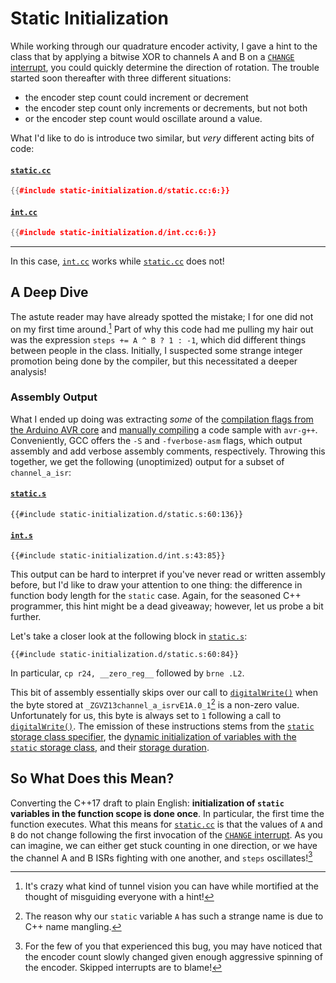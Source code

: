# Static Initialization

While working through our quadrature encoder activity, I gave a hint to the class that by applying a bitwise XOR to channels A and B on a [`CHANGE` interrupt], you could quickly determine the direction of rotation.
The trouble started soon thereafter with three different situations:

- the encoder step count could increment or decrement
- the encoder step count only increments or decrements, but not both
- or the encoder step count would oscillate around a value.

What I'd like to do is introduce two similar, but *very* different acting bits of code:

#### [`static.cc`]

```cpp
{{#include static-initialization.d/static.cc:6:}}
```

#### [`int.cc`]

```cpp
{{#include static-initialization.d/int.cc:6:}}
```

---

In this case, [`int.cc`] works while [`static.cc`] does not!

## A Deep Dive

The astute reader may have already spotted the mistake; I for one did not on my first time around.[^tunnel-vission]
Part of why this code had me pulling my hair out was the expression `steps += A ^ B ? 1 : -1`, which did different things between people in the class.
Initially, I suspected some strange integer promotion being done by the compiler, but this necessitated a deeper analysis!

### Assembly Output

What I ended up doing was extracting *some* of the [compilation flags from the Arduino AVR core] and [manually compiling] a code sample with `avr-g++`.
Conveniently, GCC offers the `-S` and `-fverbose-asm` flags, which output assembly and add verbose assembly comments, respectively.
Throwing this together, we get the following (unoptimized) output for a subset of `channel_a_isr`:

#### [`static.s`]

```
{{#include static-initialization.d/static.s:60:136}}
```

#### [`int.s`]

```
{{#include static-initialization.d/int.s:43:85}}
```

This output can be hard to interpret if you've never read or written assembly before, but I'd like to draw your attention to one thing: the difference in function body length for the `static` case.
Again, for the seasoned C++ programmer, this hint might be a dead giveaway; however, let us probe a bit further.

Let's take a closer look at the following block in [`static.s`]:

```
{{#include static-initialization.d/static.s:60:84}}
```

In particular, `cp r24, __zero_reg__` followed by `brne .L2`.

This bit of assembly essentially skips over our call to [`digitalWrite()`] when the byte stored at `_ZGVZ13channel_a_isrvE1A.0_1`[^name-mangling] is a non-zero value.
Unfortunately for us, this byte is always set to `1` following a call to [`digitalWrite()`].
The emission of these instructions stems from the [`static` storage class specifier], the [dynamic initialization of variables with the `static` storage class], and their [storage duration].

## So What Does this Mean?

Converting the C++17 draft to plain English: **initialization of `static` variables in the function scope is done once**.
In particular, the first time the function executes.
What this means for [`static.cc`] is that the values of `A` and `B` do not change following the first invocation of the [`CHANGE` interrupt].
As you can imagine, we can either get stuck counting in one direction, or we have the channel A and B ISRs fighting with one another, and `steps` oscillates![^oscillations]

[^tunnel-vission]: It's crazy what kind of tunnel vision you can have while mortified at the thought of misguiding everyone with a hint!

[^name-mangling]: The reason why our `static` variable `A` has such a strange name is due to C++ name mangling.

[^oscillations]: For the few of you that experienced this bug, you may have noticed that the encoder count slowly changed given enough aggressive spinning of the encoder. Skipped interrupts are to blame!

[compilation flags from the arduino avr core]: https://github.com/arduino/ArduinoCore-avr/blob/1.8.6/platform.txt
[dynamic initialization of variables with the `static` storage class]: https://timsong-cpp.github.io/cppwp/n4659/stmt.dcl#4
[manually compiling]: https://github.com/jacobkoziej/cu-summer-stem-embedded-systems/blob/master/src/bug-hall-of-fame/static-initialization.d/Makefile
[storage duration]: https://timsong-cpp.github.io/cppwp/n4659/basic.stc.static#def:static_storage_duration
[`change` interrupt]: https://docs.arduino.cc/language-reference/en/functions/external-interrupts/attachInterrupt/#parameters
[`digitalwrite()`]: https://docs.arduino.cc/language-reference/en/functions/digital-io/digitalwrite/
[`int.cc`]: https://github.com/jacobkoziej/cu-summer-stem-embedded-systems/blob/master/src/bug-hall-of-fame/static-initialization.d/int.cc
[`int.s`]: https://github.com/jacobkoziej/cu-summer-stem-embedded-systems/blob/master/src/bug-hall-of-fame/static-initialization.d/int.s
[`static.cc`]: https://github.com/jacobkoziej/cu-summer-stem-embedded-systems/blob/master/src/bug-hall-of-fame/static-initialization.d/static.cc
[`static.s`]: https://github.com/jacobkoziej/cu-summer-stem-embedded-systems/blob/master/src/bug-hall-of-fame/static-initialization.d/static.s
[`static` storage class specifier]: https://timsong-cpp.github.io/cppwp/n4659/dcl.stc#4
